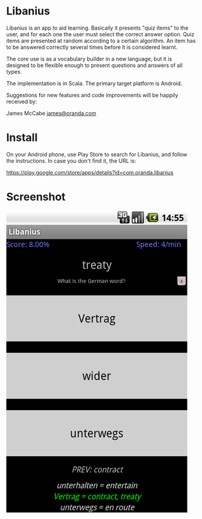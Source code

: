 Libanius
========

Libanius is an app to aid learning. Basically it presents "quiz items" to the user, and for each one the user must select the correct answer option. Quiz items are presented at random according to a certain algorithm. An item has to be answered correctly several times before it is considered learnt.

The core use is as a vocabulary builder in a new language, but it is designed to be flexible enough to present questions and answers of all types.

The implementation is in Scala. The primary target platform is Android.

Suggestions for new features and code improvements will be happily received by:

James McCabe <james@oranda.com>


Install
=======

On your Android phone, use Play Store to search for Libanius, and follow the instructions. In
case you don't find it, the URL is:

https://play.google.com/store/apps/details?id=com.oranda.libanius


Screenshot
==========
![Libanius](https://github.com/oranda/libanius/raw/master/docs/screenshot.png)

